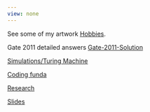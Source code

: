 ```yaml
---
view: none
---
```


See some of my artwork [Hobbies][1].

Gate 2011 detailed answers [Gate-2011-Solution][2]

[Simulations/Turing Machine][3]

[Coding funda][4]

[Research][5]

[Slides][6]


[1]: /404.html
[2]: /articles/gate-2011-solution/
[3]: /simulations.html
[4]: /404.html
[5]: /404.html
[6]: /cs/index.html
